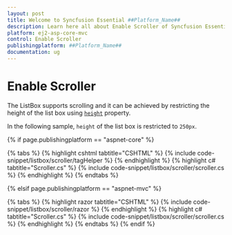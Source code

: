```yaml
---
layout: post
title: Welcome to Syncfusion Essential ##Platform_Name##
description: Learn here all about Enable Scroller of Syncfusion Essential ##Platform_Name## widgets based on HTML5 and jQuery.
platform: ej2-asp-core-mvc
control: Enable Scroller
publishingplatform: ##Platform_Name##
documentation: ug
---
```



# Enable Scroller

The ListBox supports scrolling and it can be achieved by restricting the height of the list box using [`height`](https://help.syncfusion.com/cr/cref_files/aspnetcore-js2/Syncfusion.EJ2~Syncfusion.EJ2.DropDowns.ListBox~Height.html) property.

In the following sample, `height` of the list box is restricted to `250px`.

{% if page.publishingplatform == "aspnet-core" %}

{% tabs %}
{% highlight cshtml tabtitle="CSHTML" %}
{% include code-snippet/listbox/scroller/tagHelper %}
{% endhighlight %}
{% highlight c# tabtitle="Scroller.cs" %}
{% include code-snippet/listbox/scroller/scroller.cs %}
{% endhighlight %}
{% endtabs %}

{% elsif page.publishingplatform == "aspnet-mvc" %}

{% tabs %}
{% highlight razor tabtitle="CSHTML" %}
{% include code-snippet/listbox/scroller/razor %}
{% endhighlight %}
{% highlight c# tabtitle="Scroller.cs" %}
{% include code-snippet/listbox/scroller/scroller.cs %}
{% endhighlight %}
{% endtabs %}
{% endif %}

